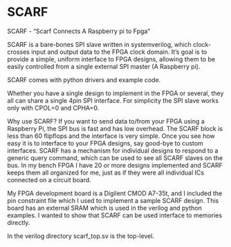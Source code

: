 # SCARF
SCARF - “Scarf Connects A Raspberry pi to Fpga”

SCARF is a bare-bones SPI slave written in systemverilog, which clock-crosses input and output data
to the FPGA clock domain. It’s goal is to provide a simple, uniform interface to FPGA designs,
allowing them to be easily controlled from a single external SPI master (A Raspberry pi).

SCARF comes with python drivers and example code.

Whether you have a single design to implement in the FPGA or several, they all can share a single 4pin
SPI interface. For simplicity the SPI slave works only with CPOL=0 and CPHA=0.

Why use SCARF? If you want to send data to/from your FPGA using a Raspberry Pi, the SPI bus is
fast and has low overhead. The SCARF block is less than 60 flipflops and the interface is very simple.
Once you see how easy it is to interface to your FPGA designs, say good-bye to custom interfaces.
SCARF has a mechanism for individual designs to respond to a generic query command, which can be
used to see all SCARF slaves on the bus. In my bench FPGA I have 20 or more designs implemented
and SCARF keeps them all organized for me, just as if they were all individual ICs connected on a
circuit board.

My FPGA development board is a Digilent CMOD A7-35t, and I included the pin constraint file which I used
to implement a sample SCARF design. This board has an external SRAM which is used in the verilog and python
examples. I wanted to show that SCARF can be used interface to memories directly.

In the verilog directory scarf_top.sv is the top-level.
